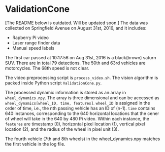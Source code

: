 # ValidationCone

[The README below is outdated. Will be updated soon.]
The data was collected on Springfield Avenue on August 31st, 2016, and it includes:
- Rapberry Pi video
- Laser range finder data
- Manual speed labels 

The first car passed at 10:17:56 on Aug 31st, 2016 is a black(brown) saturn SUV. There are in total 79 detections. The 50th and 63rd vehicles are motorcycles. The 68th speed is not clear.

The video preprocessing script is `process_video.sh`. The vision algorithm is packed inside Python script `ValidationCone.py`.

The processed dynamic information is stored as an array in `wheel_dynamics.npy`. The array is three dimensional and can be accessed as `wheel_dynamics[wheel_ID, time, features]`. `wheel_ID` is assigned in the order of time, i.e., the nth passing vehicle has an ID of (n-1). `time` contains 640 instances, corresponding to the 640 horizontal locations that the cener of wheel will take in the 640 by 480 Pi video. Within each instance, the `features` are timestamp (0), horizontal pixel location (1), vertical pixel location (2), and the radius of the wheel in pixel unit (3).

The fourth vehicle (7th and 8th wheels) in the wheel_dynamics.npy matches the first vehicle in the log file.

